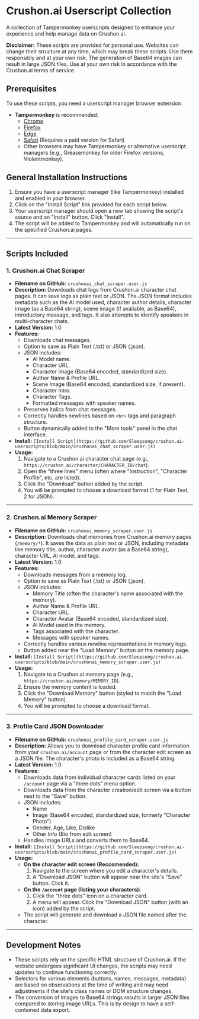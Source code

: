 # Crushon.ai Userscript Collection

A collection of Tampermonkey userscripts designed to enhance your experience and help manage data on Crushon.ai.

**Disclaimer:** These scripts are provided for personal use. Websites can change their structure at any time, which may break these scripts. Use them responsibly and at your own risk. The generation of Base64 images can result in large JSON files. Use at your own risk in accordance with the Crushon.ai terms of service.

## Prerequisites

To use these scripts, you need a userscript manager browser extension.
* **Tampermonkey** is recommended:
    * [Chrome](https://chrome.google.com/webstore/detail/tampermonkey/dhdgffkkebhmkfjojejmpbldmpobfkfo)
    * [Firefox](https://addons.mozilla.org/en-US/firefox/addon/tampermonkey/)
    * [Edge](https://microsoftedge.microsoft.com/addons/detail/tampermonkey/iikmkjmpaadaobahmlepeloendndfphd)
    * [Safari](https://apps.apple.com/app/apple-store/id1482490089?mt=8) (Requires a paid version for Safari)
    * Other browsers may have Tampermonkey or alternative userscript managers (e.g., Greasemonkey for older Firefox versions, Violentmonkey).

## General Installation Instructions

1.  Ensure you have a userscript manager (like Tampermonkey) installed and enabled in your browser.
2.  Click on the "Install Script" link provided for each script below.
3.  Your userscript manager should open a new tab showing the script's source and an "Install" button. Click "Install".
4.  The script will be added to Tampermonkey and will automatically run on the specified Crushon.ai pages.

---

## Scripts Included

### 1. Crushon.ai Chat Scraper

* **Filename on GitHub:** `crushonai_chat_scraper.user.js`
* **Description:** Downloads chat logs from Crushon.ai character chat pages. It can save logs as plain text or JSON. The JSON format includes metadata such as the AI model used, character author details, character image (as a Base64 string), scene image (if available, as Base64), introductory message, and tags. It also attempts to identify speakers in multi-character chats.
* **Latest Version:** 1.0
* **Features:**
    * Downloads chat messages.
    * Option to save as Plain Text (.txt) or JSON (.json).
    * JSON includes:
        * AI Model name.
        * Character URL.
        * Character Image (Base64 encoded, standardized size).
        * Author Name & Profile URL.
        * Scene Image (Base64 encoded, standardized size, if present).
        * Character Intro.
        * Character Tags.
        * Formatted messages with speaker names.
    * Preserves italics from chat messages.
    * Correctly handles newlines based on `<br>` tags and paragraph structure.
    * Button dynamically added to the "More tools" panel in the chat interface.
* **Install:** `[Install Script](https://github.com/Sleepsong/crushon.ai-userscripts/blob/main/crushonai_chat_scraper.user.js)`
* **Usage:**
    1.  Navigate to a Crushon.ai character chat page (e.g., `https://crushon.ai/character/CHARACTER_ID/chat`).
    2.  Open the "three lines" menu (often where "Instruction", "Character Profile", etc. are listed).
    3.  Click the "Download" button added by the script.
    4.  You will be prompted to choose a download format (1 for Plain Text, 2 for JSON).

---

### 2. Crushon.ai Memory Scraper

* **Filename on GitHub:** `crushonai_memory_scraper.user.js`
* **Description:** Downloads chat memories from Crushon.ai memory pages (`/memory/*`). It saves the data as plain text or JSON, including metadata like memory title, author, character avatar (as a Base64 string), character URL, AI model, and tags.
* **Latest Version:** 1.0
* **Features:**
    * Downloads messages from a memory log.
    * Option to save as Plain Text (.txt) or JSON (.json).
    * JSON includes:
        * Memory Title (often the character's name associated with the memory).
        * Author Name & Profile URL.
        * Character URL.
        * Character Avatar (Base64 encoded, standardized size).
        * AI Model used in the memory.
        * Tags associated with the character.
        * Messages with speaker names.
    * Correctly handles various newline representations in memory logs.
    * Button added near the "Load Memory" button on the memory page.
* **Install:** `[Install Script](https://github.com/Sleepsong/crushon.ai-userscripts/blob/main/crushonai_memory_scraper.user.js)`
* **Usage:**
    1.  Navigate to a Crushon.ai memory page (e.g., `https://crushon.ai/memory/MEMORY_ID`).
    2.  Ensure the memory content is loaded.
    3.  Click the "Download Memory" button (styled to match the "Load Memory" button).
    4.  You will be prompted to choose a download format.

---

### 3. Profile Card JSON Downloader

* **Filename on GitHub:** `crushonai_profile_card_scraper.user.js`
* **Description:** Allows you to download character profile card information from your `crushon.ai/account` page or from the character edit screen as a JSON file. The character's photo is included as a Base64 string.
* **Latest Version:** 1.0
* **Features:**
    * Downloads data from individual character cards listed on your `/account` page via a "three dots" menu option.
    * Downloads data from the character creation/edit screen via a button next to the "Save" button.
    * JSON includes:
        * Name
        * Image (Base64 encoded, standardized size, formerly "Character Photo")
        * Gender, Age, Like, Dislike
        * Other Info (Bio from edit screen)
    * Handles image URLs and converts them to Base64.
* **Install:** `[Install Script](https://github.com/Sleepsong/crushon.ai-userscripts/blob/main/crushonai_profile_card_scraper.user.js)`
* **Usage:**
    * **On the character edit screen (Reccomended):**
        1.  Navigate to the screen where you edit a character's details.
        2.  A "Download JSON" button will appear near the site's "Save" button. Click it.
    * **On the `/account` page (listing your characters):**
        1.  Click the "three dots" icon on a character card.
        2.  A menu will appear. Click the "Download JSON" button (with an icon) added by the script.
    * The script will generate and download a JSON file named after the character.

---

## Development Notes

* These scripts rely on the specific HTML structure of Crushon.ai. If the website undergoes significant UI changes, the scripts may need updates to continue functioning correctly.
* Selectors for various elements (buttons, names, messages, metadata) are based on observations at the time of writing and may need adjustments if the site's class names or DOM structure changes.
* The conversion of images to Base64 strings results in larger JSON files compared to storing image URLs. This is by design to have a self-contained data export.
